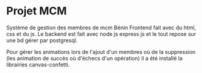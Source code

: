 # Projet MCM

Système de gestion des membres de mcm Bénin 
Frontend fait avec du html, css et du js.
Le backend est fait avec node js express js et le tout repose sur une bd gérer par postgresql.

Pour gérer les animations lors de l'ajout d'un membres où de la suppression (les animation de succès où d'échecs d'un opération) il a été installé la librairies canvas-confetti.

